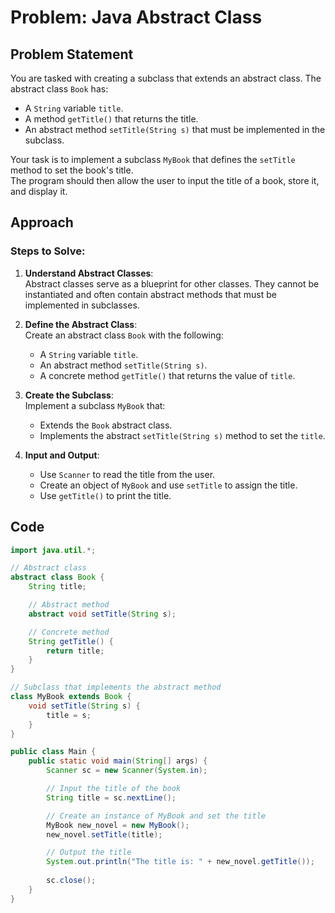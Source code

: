 # Problem: Java Abstract Class

## Problem Statement
You are tasked with creating a subclass that extends an abstract class. The abstract class `Book` has:
- A `String` variable `title`.
- A method `getTitle()` that returns the title.
- An abstract method `setTitle(String s)` that must be implemented in the subclass.

Your task is to implement a subclass `MyBook` that defines the `setTitle` method to set the book's title.  
The program should then allow the user to input the title of a book, store it, and display it.

## Approach

### Steps to Solve:
1. **Understand Abstract Classes**:  
   Abstract classes serve as a blueprint for other classes. They cannot be instantiated and often contain abstract methods that must be implemented in subclasses.

2. **Define the Abstract Class**:  
   Create an abstract class `Book` with the following:
   - A `String` variable `title`.
   - An abstract method `setTitle(String s)`.
   - A concrete method `getTitle()` that returns the value of `title`.

3. **Create the Subclass**:  
   Implement a subclass `MyBook` that:
   - Extends the `Book` abstract class.
   - Implements the abstract `setTitle(String s)` method to set the `title`.

4. **Input and Output**:  
   - Use `Scanner` to read the title from the user.
   - Create an object of `MyBook` and use `setTitle` to assign the title.
   - Use `getTitle()` to print the title.

## Code

```java
import java.util.*;

// Abstract class
abstract class Book {
    String title;

    // Abstract method
    abstract void setTitle(String s);

    // Concrete method
    String getTitle() {
        return title;
    }
}

// Subclass that implements the abstract method
class MyBook extends Book {
    void setTitle(String s) {
        title = s;
    }
}

public class Main {
    public static void main(String[] args) {
        Scanner sc = new Scanner(System.in);

        // Input the title of the book
        String title = sc.nextLine();

        // Create an instance of MyBook and set the title
        MyBook new_novel = new MyBook();
        new_novel.setTitle(title);

        // Output the title
        System.out.println("The title is: " + new_novel.getTitle());
        
        sc.close();
    }
}
